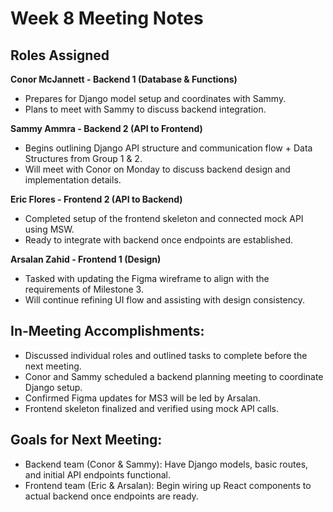 # Week 8 Meeting Notes  

## Roles Assigned  
**Conor McJannett - Backend 1 (Database & Functions)**  
- Prepares for Django model setup and coordinates with Sammy.  
- Plans to meet with Sammy to discuss backend integration.  

**Sammy Ammra - Backend 2 (API to Frontend)**  
- Begins outlining Django API structure and communication flow + Data Structures from Group 1 & 2.  
- Will meet with Conor on Monday to discuss backend design and implementation details.  

**Eric Flores - Frontend 2 (API to Backend)**  
- Completed setup of the frontend skeleton and connected mock API using MSW.  
- Ready to integrate with backend once endpoints are established.  

**Arsalan Zahid - Frontend 1 (Design)**  
- Tasked with updating the Figma wireframe to align with the requirements of Milestone 3.  
- Will continue refining UI flow and assisting with design consistency.  

## In-Meeting Accomplishments:  
- Discussed individual roles and outlined tasks to complete before the next meeting.  
- Conor and Sammy scheduled a backend planning meeting to coordinate Django setup.  
- Confirmed Figma updates for MS3 will be led by Arsalan.  
- Frontend skeleton finalized and verified using mock API calls.  

## Goals for Next Meeting:  
- Backend team (Conor & Sammy): Have Django models, basic routes, and initial API endpoints functional.  
- Frontend team (Eric & Arsalan): Begin wiring up React components to actual backend once endpoints are ready. 

